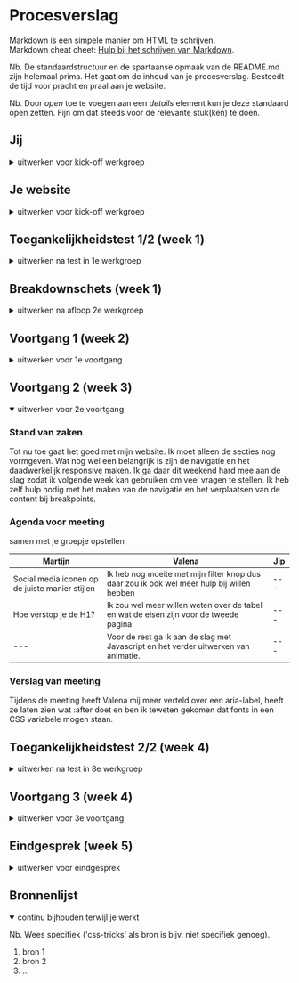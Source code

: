 # Procesverslag
Markdown is een simpele manier om HTML te schrijven.  
Markdown cheat cheet: [Hulp bij het schrijven van Markdown](https://github.com/adam-p/markdown-here/wiki/Markdown-Cheatsheet).

Nb. De standaardstructuur en de spartaanse opmaak van de README.md zijn helemaal prima. Het gaat om de inhoud van je procesverslag. Besteedt de tijd voor pracht en praal aan je website.

Nb. Door *open* toe te voegen aan een *details* element kun je deze standaard open zetten. Fijn om dat steeds voor de relevante stuk(ken) te doen.





## Jij

<details>
  <summary>uitwerken voor kick-off werkgroep</summary>

  ### Auteur:
  Martijn Kooijman

  #### Je startniveau:
  Rood

  #### Je focus:
  Responsiveness
 
</details>





## Je website

<details>
  <summary>uitwerken voor kick-off werkgroep</summary>

  ### Je opdracht:
  https://www.dunkin.nl/

  #### Screenshot(s) van de eerste pagina (small screen): 
  hier de naam van de pagina  
  <img src="readme-images/Dunkin1.png" width="375px" alt="omschrijving van de pagina">

  #### Screenshot(s) van de tweede pagina (small screen):
  hier de naam van de pagina  
  <img src="readme-images/Dunkin2.png" width="375px" alt="omschrijving van de pagina">
 
</details>



## Toegankelijkheidstest 1/2 (week 1)

<details>
  <summary>uitwerken na test in 1e werkgroep</summary>

  ### Bevindingen
  Lijst met je bevindingen die in de test naar voren kwamen:

  #### Screenreader
  Hier korte omschrijving (met indien nodig afbeeldingen)
  Ik ben met een screenreader door de website gegaan. Deze leest alle informatie voor. Het gebruik van een screenreader was nieuw voor mij en een uitdaging om erachter te komen hoe alles werkt. Ik heb meer inzichten gekregen in hoe een persoon met screenreader een website ervaart.

  #### Muis en Toetsenbord 
  Ik ben door de website van Dunkin heen gegaan met d.m.v. muis en toetsenbord. Opvallend is dat als men alleen met een toetsenbord door de website heen gaat er belangrijke informatie wordt overgeslagen. In mijn versie van de website ga ik dit zeker verbeteren door alle relevante informatie toegangkelijk te maken voor gebruikers met een visuele beperking.

  #### Motoriek (shocks, elastiekjes)
  We kregen een schokband op onze armen geplakt en hebben geprobeerd om gebruik te maken van de website. Wat mij opviel is dat simpele acties veel tijd kunnen kosten. Daarom moeten acties zo min mogelijk moeite kosten om tot een eindresultaat te komen.


  #### Visueel (brillen, contrast, kleurenblind, dark/light).
  Elke bril had zijn eigen unieke 'belemmering'. Hierdoor kreeg ik een indruk wat mensen met beperkt zicht ervaren als ze een website bezoeken.
  Belangrijke uitgangspunten zijn:
  - Dark mode voor mensen die gevoelig zijn voor licht
  - Duidelijk contrast, vormen zijn duidelijk en men kan zien waar ze beginnen en eindigen
  - Duidelijke labels bij elementen
 
</details>



## Breakdownschets (week 1)

<details>
  <summary>uitwerken na afloop 2e werkgroep</summary>

  ### de hele pagina: 
  
  <img src="https://user-images.githubusercontent.com/118127943/203886476-e18aa12c-6652-4abe-b72e-325d0d80152c.png" width="375px" alt="breakdown van de hele pagina">
  <img src="https://user-images.githubusercontent.com/118127943/203886478-0cea0aab-11ea-478f-b5fd-5421f0a33c8b.png" width="375px" alt="breakdown van de hele pagina">
  <img src="https://user-images.githubusercontent.com/118127943/203886480-a1ee46c7-f7ee-4dd7-9dd3-7958bbd8c34f.png" width="375px" alt="breakdown van de hele pagina">
  <img src="https://user-images.githubusercontent.com/118127943/203886483-64efe994-4899-48ed-a4c5-eac636a25d8a.png" width="375px" alt="breakdown van de hele pagina">
  <img src="https://user-images.githubusercontent.com/118127943/203886487-bb86a87c-1f10-4a3d-8e3a-fac33abf367d.png" width="375px" alt="breakdown van de hele pagina">
  <img src="https://user-images.githubusercontent.com/118127943/203886488-18606721-89ee-4f5a-ab2b-73eb0ef3cc18.png" width="375px" alt="breakdown van de hele pagina">
  <img src="https://user-images.githubusercontent.com/118127943/203886490-e6e8dfc2-cda5-4021-bd44-864e9bfb1699.png" width="375px" alt="breakdown van de hele pagina">
  <img src="https://user-images.githubusercontent.com/118127943/203886473-c59f7f10-551e-497f-a0d8-b0937dcf4f6f.png" width="375px" alt="breakdown van de hele pagina">

  ### dynamisch deel (bijv menu): 
  <img src="https://user-images.githubusercontent.com/118127943/203887956-0940e2d8-cd3e-4711-b1d0-1cb144efffd5.png" width="375px" alt="breakdown van een dynamisch deel">
  
  ### wellicht nog een dynamisch deel (bijv filter): 
  <img src="readme-images/dummy-plaatje.jpg" width="375px" alt="breakdown van nog een dynamisch deel">

</details>





## Voortgang 1 (week 2)

<details>
  <summary>uitwerken voor 1e voortgang</summary>

  ### Stand van zaken
  Ik vind het lastig om met CSS grid te werken. Ik heb zelf veel ervaring met flex box en ik wil zelf ook veel leren over grid. Aankomend weekend ga ik een inhaalslag maken om mijn eerste pagina volledig vorm te geven met CSS.

  ### Agenda voor meeting
  samen met je groepje opstellen

  | Martijn        | Jip          | Valena   |
  | ---            | ---                | ---          |
  | HTML Structuur presenteren | Voortgang met teamgenoten bespreken             | Ik wil bespreken over de grid van dropdown menu    |
  | Werking CSS ´order´ laten zien    | Planning van afgelopen weken | feedback van mijn team |
  | Positioning van plaatjes        | Hoe zijn jullie gestart?                | Eventuele tips          |
  | Eventuele tips van groepsgenoten        |                 |           |


  ### Verslag van meeting
  Wij hebben elkaars werk bekeken en beoordeeld. Zelf moet ik nog veel werk verrichten in de CSS. Ik heb Valena geholpen met haar CSS omdat een carousel niet helemaal werkte. Verder heb ik Jip uitgelegd hoe je het beste kunt beginnen met de start van zijn website. Ik heb verteld dat hij het beste met de HTML structuur kan beginnen en daarna vormgeven. Ook heb ik toegelicht hoe CSS flex 'order' werkt

</details>





## Voortgang 2 (week 3)

<details open>
  <summary>uitwerken voor 2e voortgang</summary>

  ### Stand van zaken
  Tot nu toe gaat het goed met mijn website. Ik moet alleen de secties nog vormgeven. Wat nog wel een belangrijk is zijn de navigatie en het daadwerkelijk responsive maken. Ik ga daar dit weekend hard mee aan de slag zodat ik volgende week kan gebruiken om veel vragen te stellen. Ik heb zelf hulp nodig met het maken van de navigatie en het verplaatsen van de content bij breakpoints.


  ### Agenda voor meeting
  samen met je groepje opstellen

  | Martijn      | Valena         | Jip    |
  | ---            | ---                | --- |
  | Social media iconen op de juiste manier stijlen  | Ik heb nog moeite met mijn filter knop dus daar zou ik ook wel meer hulp bij willen hebben | --- |
  | Hoe verstop je de H1? | Ik zou wel meer willen weten over de tabel en wat de eisen zijn voor de tweede pagina | --- |
  | --- | Voor de rest ga ik aan de slag met Javascript en het verder uitwerken van animatie. | --- |

  ### Verslag van meeting
  Tijdens de meeting heeft Valena mij meer verteld over een aria-label, heeft ze laten zien wat :after doet en ben ik teweten gekomen dat fonts in een CSS variabele mogen staan.

</details>





## Toegankelijkheidstest 2/2 (week 4)

<details>
  <summary>uitwerken na test in 8e werkgroep</summary>

  ### Bevindingen
  Lijst met je bevindingen die in de test naar voren kwamen (geef ook aan wat er verbeterd is):

  #### Screenreader
  Hier korte omschrijving (met indien nodig afbeeldingen)

  Hier een omschrijving van hoe het opgelost kan worden (met indien nodig afbeeldingen)


  #### Muis en Toetsenbord 
  Hier korte omschrijving (met indien nodig afbeeldingen)

  Hier een omschrijving van hoe het opgelost kan worden (met indien nodig afbeeldingen)


  #### Motoriek (shocks, elastiekjes)
  Hier korte omschrijving (met indien nodig afbeeldingen)

  Hier een omschrijving van hoe het opgelost kan worden (met indien nodig afbeeldingen)


  #### Visueel (brillen, contrast, kleurenblind, dark/light). 
  Hier korte omschrijving (met indien nodig afbeeldingen)

  Hier een omschrijving van hoe het opgelost kan worden (met indien nodig afbeeldingen)

</details>





## Voortgang 3 (week 4)

<details>
  <summary>uitwerken voor 3e voortgang</summary>

  ### Stand van zaken
  Ik vond het lastig om bepaalde delen content op de juiste manier te plaatsen met grid. Uiteindelijk is mij dit gelukt.<br>
  
  ![image](https://user-images.githubusercontent.com/118127943/206673084-39824ed4-2468-4492-9388-0ce117850d7c.png)
  ![image](https://user-images.githubusercontent.com/118127943/206673270-f8e93f72-0f66-4800-ab4e-8367d0e6ab3a.png)<br>
  
  Hiernaast heb ik een responsive footer en navigatie gemaakt, dit ging goed en ben ik best trots op dat dit is gelukt.<br>
  
  Navigatie:<br>
  ![image](https://user-images.githubusercontent.com/118127943/206674000-77f2b270-5b3a-4d46-b54d-7ef1d1ff2bf0.png)
  ![image](https://user-images.githubusercontent.com/118127943/206673645-9e0353f0-0fdb-4d69-af46-8c0aaa7b2e34.png)
  
  Footer:<br>
  ![image](https://user-images.githubusercontent.com/118127943/206673737-ead76fa3-49e8-459a-9adc-280071d8c922.png)
  ![image](https://user-images.githubusercontent.com/118127943/206673786-b1dae772-1ed8-49c6-b7a8-df31bd0460ab.png)







  ### Agenda voor meeting
  samen met je groepje opstellen

  | Martijn     | Valena          |
  | ---            | ---                |
  | Op de blogs pagina wil ik dat de kolommen allemaal even grote afbeeldingen hebben  | Ik zou graag hulp willen met mijn social media iconen en hoe ik die van kleur makkelijk kan laten veranderen. Doordat dit niet standaard knoppen of links zijn begrijp ik niet helemaal hoe ik dat kan oplossen. Daarbij weet ik niet precies hoe ik een filtermenu kan toepassen en stylen binnen mijn pagina. Voor de rest gaat het aardig goed en denk ik dat ik zelfstandig aan de slag kan gaan.            |
  | Ik wil op de index pagina de koffie plaatjes naast elkaar zetten. Hier heb ik hulp nodig bij het positioneren en responsive maken |  |
  | Hoe maak je de navbar sticky? | |
  | Hoe maak ik de badge over een section | |


  ### Verslag van meeting
  Ik heb met Valena gekeken hoe we toepasselijke svg's kunnen vinden die we van kleur kunnen laten veranderen, maar helaas hebben we het probleem niet kunnen verhelpen.

</details>





## Eindgesprek (week 5)

<details>
  <summary>uitwerken voor eindgesprek</summary>

  ### Je uitkomst - karakteristiek screenshots:
  <img src="readme-images/dummy-plaatje.jpg" width="375px" alt="uitomst opdracht 1">


  ### Dit ging goed/Heb ik geleerd: 
  Korte omschrijving met plaatjes

  <img src="readme-images/dummy-plaatje.jpg" width="375px" alt="top">


  ### Dit was lastig/Is niet gelukt:
  Korte omschrijving met plaatjes

  <img src="readme-images/dummy-plaatje.jpg" width="375px" alt="bummer">
</details>





## Bronnenlijst

<details open>
  <summary>continu bijhouden terwijl je werkt</summary>

  Nb. Wees specifiek ('css-tricks' als bron is bijv. niet specifiek genoeg).

  1. bron 1
  2. bron 2
  3. ...

</details>
